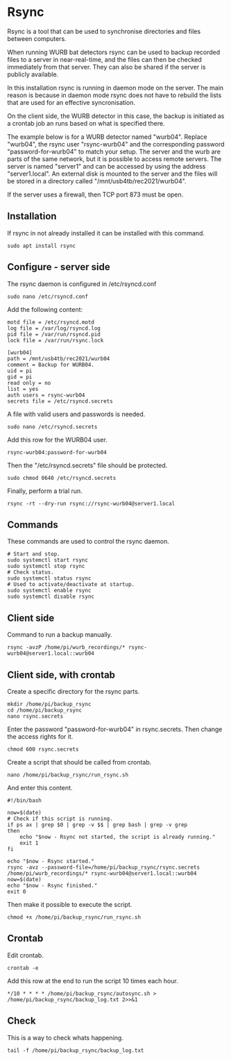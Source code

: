 # Rsync

Rsync is a tool that can be used to synchronise directories and files 
between computers.

When running WURB bat detectors rsync can be used to backup recorded 
files to a server in near-real-time, and the files can then be checked 
immediately from that server. They can also be shared if the server is 
publicly available. 

In this installation rsync is running in daemon mode on the server. 
The main reason is because in daemon mode rsync does not have to rebuild
the lists that are used for an effective syncronisation.

On the client side, the WURB detector in this case, the backup is 
initiated as a crontab job an runs based on what is specified there.

The example below is for a WURB detector named "wurb04". 
Replace "wurb04", the rsync user "rsync-wurb04" and the corresponding 
password "password-for-wurb04" to match your setup.
The server and the wurb are parts of the same network, but it is possible 
to access remote servers. The server is named "server1" and can be 
accessed by using the address "server1.local".
An external disk is mounted to the server and the files will be stored 
in a directory called "/mnt/usb4tb/rec2021/wurb04".

If the server uses a firewall, then TCP port 873 must be open.

## Installation

If rsync in not already installed it can be installed 
with this command.

    sudo apt install rsync

## Configure - server side

The rsync daemon is configured in /etc/rsyncd.conf

    sudo nano /etc/rsyncd.conf

Add the following content:

    motd file = /etc/rsyncd.motd
    log file = /var/log/rsyncd.log
    pid file = /var/run/rsyncd.pid
    lock file = /var/run/rsync.lock

    [wurb04]
    path = /mnt/usb4tb/rec2021/wurb04
    comment = Backup for WURB04.
    uid = pi
    gid = pi
    read only = no
    list = yes
    auth users = rsync-wurb04
    secrets file = /etc/rsyncd.secrets

A file with valid users and passwords is needed.

    sudo nano /etc/rsyncd.secrets

Add this row for the WURB04 user.

    rsync-wurb04:password-for-wurb04

Then the "/etc/rsyncd.secrets" file should be protected.

    sudo chmod 0640 /etc/rsyncd.secrets

Finally, perform a trial run.

    rsync -rt --dry-run rsync://rsync-wurb04@server1.local

## Commands

These commands are used to control the rsync daemon.

    # Start and stop.
    sudo systemctl start rsync
    sudo systemctl stop rsync
    # Check status.
    sudo systemctl status rsync
    # Used to activate/deactivate at startup.
    sudo systemctl enable rsync
    sudo systemctl disable rsync

## Client side

Command to run a backup manually.

    rsync -avzP /home/pi/wurb_recordings/* rsync-wurb04@server1.local::wurb04

## Client side, with crontab

Create a specific directory for the rsync parts.

    mkdir /home/pi/backup_rsync
    cd /home/pi/backup_rsync
    nano rsync.secrets

Enter the password "password-for-wurb04" in rsync.secrets.
Then change the access rights for it.

    chmod 600 rsync.secrets

Create a script that should be called from crontab.

    nano /home/pi/backup_rsync/run_rsync.sh

And enter this content.

    #!/bin/bash

    now=$(date)
    # Check if this script is running.
    if ps ax | grep $0 | grep -v $$ | grep bash | grep -v grep
    then
        echo "$now - Rsync not started, the script is already running."
        exit 1
    fi

    echo "$now - Rsync started."
    rsync -avz --password-file=/home/pi/backup_rsync/rsync.secrets /home/pi/wurb_recordings/* rsync-wurb04@server1.local::wurb04
    now=$(date)
    echo "$now - Rsync finished."
    exit 0

Then make it possible to execute the script.

    chmod +x /home/pi/backup_rsync/run_rsync.sh 

## Crontab

Edit crontab.

    crontab -e

Add this row at the end to run the script 10 times each hour.

    */10 * * * * /home/pi/backup_rsync/autosync.sh > /home/pi/backup_rsync/backup_log.txt 2>>&1

## Check

This is a way to check whats happening.

    tail -f /home/pi/backup_rsync/backup_log.txt
